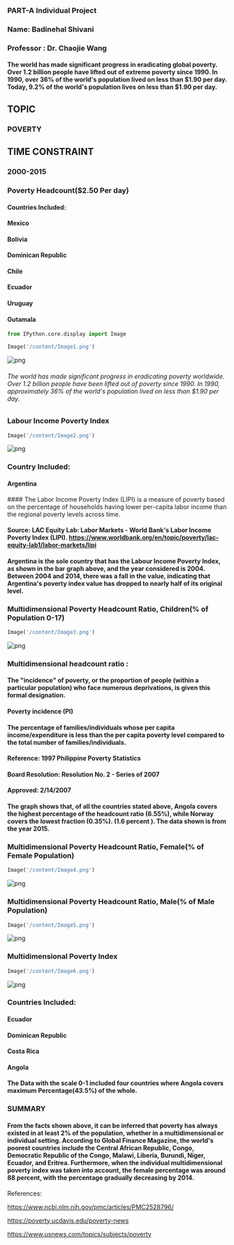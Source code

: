 ### PART-A Individual Project

### Name: Badinehal Shivani 
### Professor : Dr. Chaojie Wang

#### The world has made significant progress in eradicating global poverty. Over 1.2 billion people have lifted out of extreme poverty since 1990. In 1990, over 36% of the world's population lived on less than $1.90 per day. Today, 9.2% of the world's population lives on less than $1.90 per day.

## TOPIC 
### POVERTY

## TIME CONSTRAINT
### 2000-2015

### Poverty Headcount($2.50 Per day)
#### Countries Included:
#### Mexico
#### Bolivia
#### Dominican Republic
#### Chile
#### Ecuador
#### Uruguay
#### Gutamala


```python
from IPython.core.display import Image
```


```python
Image('/content/Image1.png')
```




    
![png](output_7_0.png)
    



###### The world has made significant progress in eradicating poverty worldwide. Over 1.2 billion people have been lifted out of poverty since 1990. In 1990, approximately 36% of the world's population lived on less than $1.90 per day.

### Labour Income Poverty Index


```python
Image('/content/Image2.png')
```




    
![png](output_10_0.png)
    



### Country Included:
#### Argentina 
#### The Labor Income Poverty Index (LIPI) is a measure of poverty based on the percentage of households having lower per-capita labor income than the regional poverty levels across time. 
#### Source: LAC Equity Lab: Labor Markets - World Bank's Labor Income Poverty Index (LIPI). https://www.worldbank.org/en/topic/poverty/lac-equity-lab1/labor-markets/lipi
#### Argentina is the sole country that has the Labour Income Poverty Index, as shown in the bar graph above, and the year considered is 2004. Between 2004 and 2014, there was a fall in the value, indicating that Argentina's poverty index value has dropped to nearly half of its original level.



### Multidimensional Poverty Headcount Ratio, Children(% of Population 0-17)


```python
Image('/content/Image3.png')
```




    
![png](output_13_0.png)
    



### Multidimensional headcount ratio :
#### The "incidence" of poverty, or the proportion of people (within a particular population) who face numerous deprivations, is given this formal designation.
#### Poverty incidence (PI)
#### The percentage of families/individuals whose per capita income/expenditure is less than the per capita poverty level compared to the total number of families/individuals.
#### Reference: 1997 Philippine Poverty Statistics
#### Board Resolution: Resolution No. 2 - Series of 2007
#### Approved: 2/14/2007
#### The graph shows that, of all the countries stated above, Angola covers the highest percentage of the headcount ratio (6.55%), while Norway covers the lowest fraction (0.35%). (1.6 percent ). The data shown is from the year 2015.

### Multidimensional Poverty Headcount Ratio, Female(% of Female Population)


```python
Image('/content/Image4.png')
```




    
![png](output_16_0.png)
    



### Multidimensional Poverty Headcount Ratio, Male(% of Male Population)


```python
Image('/content/Image5.png')
```




    
![png](output_18_0.png)
    



### Multidimensional Poverty Index


```python
Image('/content/Image6.png')
```




    
![png](output_20_0.png)
    



### Countries Included:
#### Ecuador
#### Dominican Republic
#### Costa Rica
#### Angola

#### The Data with the scale 0-1 included four countries where Angola covers maximum Percentage(43.5%) of the whole.

### SUMMARY
#### From the facts shown above, it can be inferred that poverty has always existed in at least 2% of the population, whether in a multidimensional or individual setting. According to Global Finance Magazine, the world's poorest countries include the Central African Republic, Congo, Democratic Republic of the Congo, Malawi, Liberia, Burundi, Niger, Ecuador, and Eritrea. Furthermore, when the individual multidimensional poverty index was taken into account, the female percentage was around 88 percent, with the percentage gradually decreasing by 2014.

References: 

https://www.ncbi.nlm.nih.gov/pmc/articles/PMC2528796/

https://poverty.ucdavis.edu/poverty-news

https://www.usnews.com/topics/subjects/poverty
